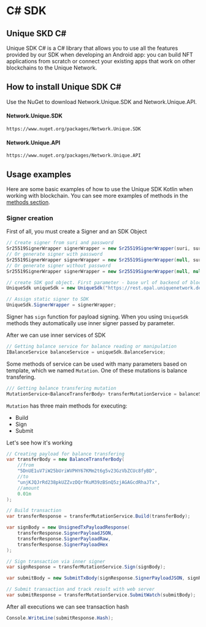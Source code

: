 # C# SDK

## Unique SKD C#

Unique SDK C# is a C# library that allows you to use  all the features provided by our SDK when developing an Android app: you can build NFT applications from scratch or connect your existing apps that work on other blockchains to the Unique Network.


## How to install Unique SDK C#

Use the NuGet to download Network.Unique.SDK and Network.Unique.API.

#### Network.Unique.SDK
```
https://www.nuget.org/packages/Network.Unique.SDK
```
#### Network.Unique.API
```
https://www.nuget.org/packages/Network.Unique.API
```

## Usage examples

Here are some basic examples of how to use the Unique SDK Kotlin when working with blockchain. You can see more examples of methods in the [methods section](./methods.md).


### Signer creation

First of all, you must create a Signer and an SDK Object

```csharp
// Create signer from suri and password
Sr25519SignerWrapper signerWrapper = new Sr25519SignerWrapper(suri, suriPassword, false);
// Or generate signer with password
Sr25519SignerWrapper signerWrapper = new Sr25519SignerWrapper(null, suriPassword, true);
// Or generate signer without password
Sr25519SignerWrapper signerWrapper = new Sr25519SignerWrapper(null, null, true);

// create SDK god object. First parameter - base url of backend of blockchain
UniqueSdk uniqueSdk = new UniqueSdk("https://rest.opal.uniquenetwork.dev");

// Assign static signer to SDK
UniqueSdk.SignerWrapper = signerWrapper;
```

Signer has ```sign``` function for payload signing. When you using ```UniqueSdk``` methods they automatically use inner signer passed by parameter.

After we can use inner services of SDK

```kotlin
// Getting balance service for balance reading or manipulation
IBalanceService balanceService = uniqueSdk.BalanceService;
```

Some methods of service can be used with many parameters based on template, which we named ```Mutation```.
One of these mutations is balance transfering.

```kotlin
/// Getting balance transfering mutation
MutationService<BalanceTransferBody> transferMutationService = balanceService.GetTransferMutationService();
```

```Mutation``` has three main methods for executing:
- Build
- Sign
- Submit

Let's see how it's working
```csharp
// Creating payload for balance transfering
var transferBody = new BalanceTransferBody(
    //from
    "5DnUE1uV7iW25bUriWVPHY67KMm2t6g5v23GzVbZCUc8fyBD",
    //to
    "unjKJQJrRd238pkUZZvzDQrfKuM39zBSnQ5zjAGAGcdRhaJTx",
    //amount
    0.01m
);

// Build transaction
var transferResponse = transferMutationService.Build(transferBody);

var signBody = new UnsignedTxPayloadResponse(
    transferResponse.SignerPayloadJSON,
    transferResponse.SignerPayloadRaw,
    transferResponse.SignerPayloadHex
);

// Sign transaction via inner signer
var signResponse = transferMutationService.Sign(signBody);

var submitBody = new SubmitTxBody(signResponse.SignerPayloadJSON, signResponse.Signature);

// Submit transaction and track result with web server
var submitResponse = transferMutationService.SubmitWatch(submitBody);
```

After all executions we can see transaction hash

```csharp
Console.WriteLine(submitResponse.Hash);
```
